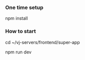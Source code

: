 ### One time setup 

npm install


### How to start
cd ~/vj-servers/frontend/super-app

npm run dev
